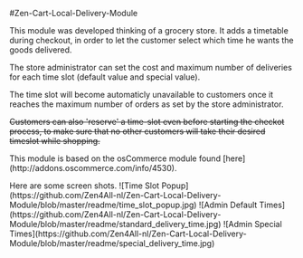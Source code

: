 #Zen-Cart-Local-Delivery-Module
<p>This module was developed thinking of a grocery store. It adds a timetable during checkout, in order to let the customer select which time he wants the goods delivered.</p>
<p>The store administrator can set the cost and maximum number of deliveries for each time slot (default value and special value).<p>
<p>The time slot will become automaticly unavailable to customers once it reaches the maximum number of orders as set by the store administrator.</p>
<p><strike>Customers can also 'reserve' a time-slot even before starting the checkot process, to make sure that no other customers will take their desired timeslot while shopping.</strike></p>
<p>This module is based on the osCommerce module found [here](http://addons.oscommerce.com/info/4530).</p>
Here are some screen shots.
![Time Slot Popup](https://github.com/Zen4All-nl/Zen-Cart-Local-Delivery-Module/blob/master/readme/time_slot_popup.jpg)
![Admin Default Times](https://github.com/Zen4All-nl/Zen-Cart-Local-Delivery-Module/blob/master/readme/standard_delivery_time.jpg)
![Admin Special Times](https://github.com/Zen4All-nl/Zen-Cart-Local-Delivery-Module/blob/master/readme/special_delivery_time.jpg)
